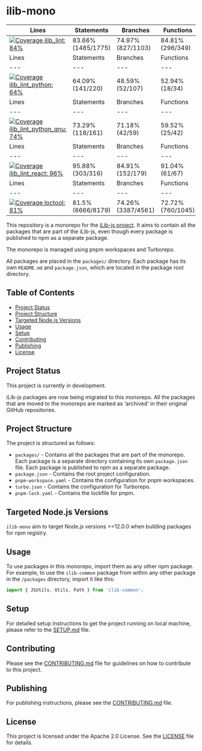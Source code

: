 # ilib-mono

<!-- Jest Coverage Comment:Begin -->
| Lines | Statements | Branches | Functions |
| --- | --- | --- | --- |
| <a href="https://github.com/iLib-js/ilib-mono/blob/6591ac312350602fe15263410fd7d1aba854113f/README.md"><img alt="Coverage ilib_lint: 84%" src="https://img.shields.io/badge/Coverage ilib_lint-84%25-green.svg" /></a><br/> | 83.66% (1485/1775) | 74.97% (827/1103) | 84.81% (296/349) |
| Lines | Statements | Branches | Functions |
| --- | --- | --- | --- |
| <a href="https://github.com/iLib-js/ilib-mono/blob/6591ac312350602fe15263410fd7d1aba854113f/README.md"><img alt="Coverage ilib_lint_python: 64%" src="https://img.shields.io/badge/Coverage ilib_lint_python-64%25-yellow.svg" /></a><br/> | 64.09% (141/220) | 48.59% (52/107) | 52.94% (18/34) |
| Lines | Statements | Branches | Functions |
| --- | --- | --- | --- |
| <a href="https://github.com/iLib-js/ilib-mono/blob/6591ac312350602fe15263410fd7d1aba854113f/README.md"><img alt="Coverage ilib_lint_python_gnu: 74%" src="https://img.shields.io/badge/Coverage ilib_lint_python_gnu-74%25-yellow.svg" /></a><br/> | 73.29% (118/161) | 71.18% (42/59) | 59.52% (25/42) |
| Lines | Statements | Branches | Functions |
| --- | --- | --- | --- |
| <a href="https://github.com/iLib-js/ilib-mono/blob/6591ac312350602fe15263410fd7d1aba854113f/README.md"><img alt="Coverage ilib_lint_react: 96%" src="https://img.shields.io/badge/Coverage ilib_lint_react-96%25-brightgreen.svg" /></a><br/> | 95.88% (303/316) | 84.91% (152/179) | 91.04% (61/67) |
| Lines | Statements | Branches | Functions |
| --- | --- | --- | --- |
| <a href="https://github.com/iLib-js/ilib-mono/blob/6591ac312350602fe15263410fd7d1aba854113f/README.md"><img alt="Coverage loctool: 81%" src="https://img.shields.io/badge/Coverage loctool-81%25-green.svg" /></a><br/> | 81.5% (6666/8179) | 74.26% (3387/4561) | 72.72% (760/1045) |
<!-- Jest Coverage Comment:End -->

This repository is a monorepo for the [iLib-js project](https://github.com/iLib-js).
It aims to contain all the packages that are part of the iLib-js, even though every package is published to npm as a separate package.

The monorepo is managed using pnpm workspaces and Turborepo.

All packages are placed in the `packages/` directory.
Each package has its own `README.md` and `package.json`, which are located in the package root directory.


## Table of Contents
- [Project Status](#project-status)
- [Project Structure](#project-structure)
- [Targeted Node.js Versions](#targeted-nodejs-versions)
- [Usage](#usage)
- [Setup](#setup)
- [Contributing](#contributing)
- [Publishing](#publishing)
- [License](#license)


## Project Status
This project is currently in development.

iLib-js packages are now being migrated to this monorepo.
All the packages that are moved to the monorepo are marked as 'archived' in their original GitHub repositories.


## Project Structure
The project is structured as follows:
- `packages/` - Contains all the packages that are part of the monorepo. Each package is a separate directory containing its own `package.json` file. Each package is published to npm as a separate package.
- `package.json` - Contains the root project configuration.
- `pnpm-workspace.yaml` - Contains the configuration for pnpm workspaces.
- `turbo.json` - Contains the configuration for Turborepo.
- `pnpm-lock.yaml` - Contains the lockfile for pnpm.


## Targeted Node.js Versions
`ilib-mono` aim to target Node.js versions >=12.0.0 when building packages for npm registry.


## Usage
To use packages in this monorepo, import them as any other npm package.
For example, to use the `ilib-common` package from within any other package in the `/packages` directory, import it like this:
```javascript
import { JSUtils, Utils, Path } from 'ilib-common';
```


## Setup
For detailed setup instructions to get the project running on local machine, please refer to the [SETUP.md](./SETUP.md) file.


## Contributing
Please see the [CONTRIBUTING.md](./CONTRIBUTING.md) file for guidelines on how to contribute to this project.


## Publishing
For publishing instructions, please see the [CONTRIBUTING.md](./CONTRIBUTING.md) file.


## License
This project is licensed under the Apache 2.0 License. See the [LICENSE](./LICENSE) file for details.
